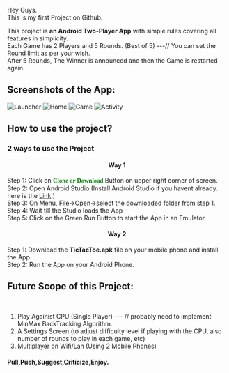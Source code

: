 Hey Guys. <br>
This is my first Project on Github.<br>

This project is <b>an Android Two-Player App</b> with simple rules covering all features in simplicity.<br> 
Each Game has 2 Players and 5 Rounds. (Best of 5) ---// You can set the Round limit as per your wish.<br>
After 5 Rounds, The Winner is announced and then the Game is restarted again. <br>

<b><h2>Screenshots of the App:</h2></b>

![Launcher](1.PNG "Launcher Screen")
![Home](2.PNG "Home Screen")
![Game](3.PNG "Game Screen")
![Activity](4.PNG "Result Screen")

<b><h2>How to use the project?</h2></b>
<h3> 2 ways to use the Project</h3>
<h4><center>Way 1</center></h4>
Step 1: Click on <b><font face="verdana" color="green">Clone or Download</font></b> Button on upper right corner of screen.<br>
Step 2: Open Android Studio (Install Android Studio if you havent already. here is the <a href="https://developer.android.com/studio/install.html">Link</a>.)<br>
Step 3: On Menu, File->Open->select the downloaded folder from step 1.<br>
Step 4: Wait till the Studio loads the App<br>
Step 5: Click on the Green Run Button to start the App in an Emulator.<br>
<h4><center>Way 2</center></h4>
Step 1: Download the <b>TicTacToe.apk</b> file on your mobile phone and install the App.<br>
Step 2: Run the App on your Android Phone.<br>

<b><h2>Future Scope of this Project:</h2></b><br>
1. Play Againist CPU (Single Player) --- // probably need to implement MinMax BackTracking Algorithm.<br>
2. A Settings Screen (to adjust difficulty level if playing with the CPU, also number of rounds to play in each game, etc)<br>
3. Multiplayer on Wifi/Lan (Using 2 Mobile Phones)<br>

<b> <h4>Pull,Push,Suggest,Criticize,Enjoy.</h4></b>
